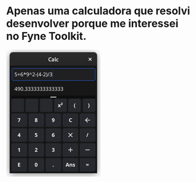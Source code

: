# Apenas uma calculadora que resolvi desenvolver porque me interessei no Fyne Toolkit.
![App screenshot](https://github.com/tcx42/calc/blob/master/Screenshot%20from%202024-01-25%2022-26-30.png?raw=true)
